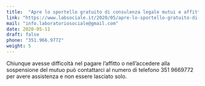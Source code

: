 ```yaml
---
title:  "Apre lo sportello gratuito di consulenza legale mutui e affitti"
link: "https://www.labsociale.it/2020/05/apre-lo-sportello-gratuito-di-consulenza-legale-mutui-e-affitti/"
mail: "info.laboratoriosociale@gmail.com"
date: 2020-05-11
draft: false
phone: "351.966.9772"
weight: 5
---
```


Chiunque avesse difficoltà nel pagare l’affitto o nell’accedere alla sospensione del mutuo può contattarci al numero di telefono 351 9669772 per avere assistenza e non essere lasciato solo.
